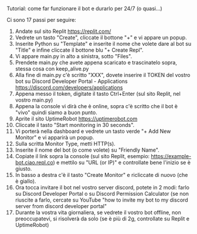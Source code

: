 Tutorial: come far funzionare il bot e durarlo per 24/7 (o quasi...)

Ci sono 17 passi per seguire:

1. Andate sul sito Replit https://replit.com/
2. Vedrete un tasto "Create", cliccate il bottone "+" e vi appare un popup.
3. Inserite Python su "Template" e inserite il nome che volete dare al bot su "Title" e infine cliccate il bottone blu "+ Create Repl".
4. Vi appare main.py in alto a sinistra, sotto "Files".
5. Prendete main.py che avete appena scaricato e trascinatelo sopra, stessa cosa con keep_alive.py
6. Alla fine di main.py c'è scritto "XXX", dovete inserire il TOKEN del vostro bot su Discord Developer Portal - Applications https://discord.com/developers/applications
7. Appena messo il token, digitate il tasto Ctrl+Enter (sul sito Replit, nel vostro main.py)
8. Appena la console vi dirà che è online, sopra c'è scritto che il bot è "vivo" quindi siamo a buon punto.
9. Aprite il sito UptimeRobot https://uptimerobot.com
10. Cliccate il tasto "Start monitoring in 30 seconds".
11. Vi porterà nella dashboard e vedrete un tasto verde "+ Add New Monitor" e vi apparirà un popup.
12. Sulla scritta Monitor Type, metti HTTP(s).
13. Inserite il nome del bot (o come volete) su "Friendly Name".
14. Copiate il link sopra la console (sul sito Replit, esempio: https://example-bot.ciao.repl.co) e mettilo su "URL (or IP)" e controllate bene l'inizio se è giusto.
15. In basso a destra c'è il tasto "Create Monitor" e ricliccate di nuovo (che è giallo).
16. Ora tocca invitare il bot nel vostro server discord, potete in 2 modi: farlo su Discord Developer Portal o su Discord Permission Calculator (se non riuscite a farlo, cercate su YouTube "how to invite my bot to my discord server from discord developer portal"
17. Durante la vostra vita giornaliera, se vedrete il vostro bot offline, non preoccupatevi, si risolverà da solo (se è più di 2g, controllate su Replit e UptimeRobot)
